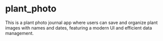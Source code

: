 # plant_photo
This is a plant photo journal app where users can save and organize plant images with names and dates, featuring a modern UI and efficient data management.
